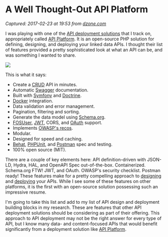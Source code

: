 # A Well Thought-Out API Platform

_Captured: 2017-02-23 at 19:53 from [dzone.com](https://dzone.com/articles/a-well-thought-out-api-platform?edition=272883&utm_source=Daily%20Digest&utm_medium=email&utm_campaign=dd%202017-02-23)_

I was playing with one of the [API deployment solutions](http://deployment.apievangelist.com) that I track on, appropriately called [API Platform](https://api-platform.com/). It is an open-source PHP solution for defining, designing, and deploying your linked data APIs. I thought their list of features provided a pretty sophisticated look at what an API can be, and was something I wanted to share.

![](http://kinlane-productions.s3.amazonaws.com/api_evangelist_site/blog/api_platform_upside_down.png)

This is what it says:

  * Create a [CRUD](https://en.wikipedia.org/wiki/Create,_read,_update_and_delete) API in minutes.
  * Automatic [Swagger](http://swagger.io/) documentation.
  * Built with [Symfony](https://symfony.com/) and [Doctrine](http://www.doctrine-project.org/).
  * [Docker](https://www.docker.com/) integration.
  * Data validation and error management.
  * Pagination, filtering and sorting.
  * Generate the data model using [Schema.org](https://schema.org/).
  * [FOSUser](http://symfony.com/doc/current/bundles/FOSUserBundle/index.html), [JWT](https://jwt.io/), CORS, and [OAuth](https://oauth.net/) support.
  * Implements [OWASP's recos](https://www.owasp.org/index.php/REST_Security_Cheat_Sheet).
  * Modular.
  * Designed for speed and caching.
  * [Behat](http://behat.org/), [PHPUnit](http://phpunit.de/), and [Postman](https://www.getpostman.com/) spec and testing.
  * 100% open source (MIT).

There are a couple of key elements here: API definition-driven with JSON-LD, Hydra, HAL, and OpenAPI Spec out-of-the-box. Containerized. Schema.org FTW! JWT, and OAuth. OWASP's security checklist. Postman ready! These features make for a pretty compelling approach to [designing](http://design.apievangelist.com) and [deploying](http://deployment.apievangelist.com) your APIs. While I see some of these features on other platforms, it is the first with an open-source solution possessing such an impressive resume.

I'm going to take this list and add to my list of API design and deployment building blocks in my research. These are features that other API deployment solutions should be considering as part of their offering. This approach to API deployment may not be the right answer for every type of API, but I know many data- and content-focused APIs that would benefit significantly from a deployment solution like [API Platform](https://api-platform.com/).
